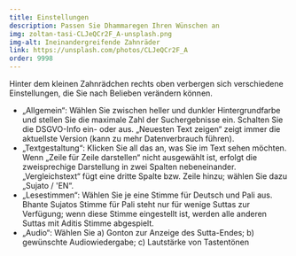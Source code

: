 ```yaml
---
title: Einstellungen
description: Passen Sie Dhammaregen Ihren Wünschen an
img: zoltan-tasi-CLJeQCr2F_A-unsplash.png
img-alt: Ineinandergreifende Zahnräder
link: https://unsplash.com/photos/CLJeQCr2F_A
order: 9998
---
```


Hinter dem kleinen Zahnrädchen rechts oben verbergen sich verschiedene Einstellungen, die Sie nach Belieben verändern können.

- „Allgemein“: Wählen Sie zwischen heller und dunkler Hintergrundfarbe und stellen Sie die maximale Zahl der Suchergebnisse ein. Schalten Sie die DSGVO-Info ein- oder aus. „Neuesten Text zeigen“ zeigt immer die aktuellste Version (kann zu mehr Datenverbrauch führen).
- „Textgestaltung“: Klicken Sie all das an, was Sie im Text sehen möchten. Wenn „Zeile für Zeile darstellen“ nicht ausgewählt ist, erfolgt die zweisprechige Darstellung in zwei Spalten nebeneinander. „Vergleichstext“ fügt eine dritte Spalte bzw. Zeile hinzu; wählen Sie dazu „Sujato / 'EN“.
- „Lesestimmen“: Wählen Sie je eine Stimme für Deutsch und Pali aus. Bhante Sujatos Stimme für Pali steht nur für wenige Suttas zur Verfügung; wenn diese Stimme eingestellt ist, werden alle anderen Suttas mit Aditis Stimme abgespielt.
- „Audio“: Wählen Sie a) Gonton zur Anzeige des Sutta-Endes; b) gewünschte Audiowiedergabe; c) Lautstärke von Tastentönen
